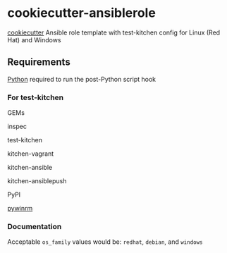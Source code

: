 # cookiecutter-ansiblerole

[cookiecutter](https://github.com/audreyr/cookiecutter) Ansible role template with test-kitchen config for Linux (Red Hat) and Windows

## Requirements

[Python](https://www.python.org/downloads/) required to run the post-Python script hook

### For test-kitchen

GEMs

inspec

test-kitchen

kitchen-vagrant

kitchen-ansible

kitchen-ansiblepush

PyPI

[pywinrm](https://pypi.python.org/pypi/pywinrm)

### Documentation

Acceptable `os_family` values would be: `redhat`, `debian`, and `windows`
